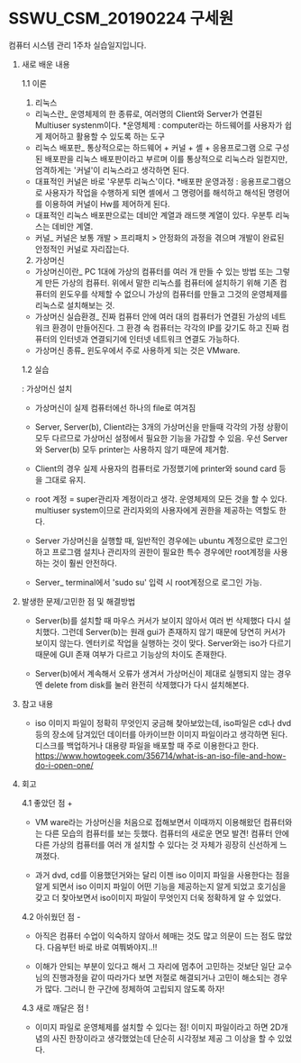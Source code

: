 # SSWU_CSM_20190224 구세원 
컴퓨터 시스템 관리 1주차 실습일지입니다.  

1. 새로 배운 내용

    1.1 이론
    1) 리눅스        
	- 리눅스란_ 운영체제의 한 종류로, 여러명의 Client와 Server가 연결된 Multiuser systenm이다. *운영체제 : computer라는 하드웨어를 사용자가 쉽게 제어하고 활용할 수 있도록 하는 도구
	- 리눅스 배포판_ 통상적으로는 하드웨어 + 커널 + 셸 + 응용프로그램 으로 구성된 배포판을 리눅스 배포판이라고 부르며 이를 통상적으로 리눅스라 일컫지만, 엄격하게는 '커널'이 리눅스라고 생각하면 된다. 
	- 대표적인 커널은 바로 '우분투 리눅스'이다. *배포판 운영과정 : 응용프로그램으로 사용자가 작업을 수행하게 되면 셸에서 그 명령어를 해석하고 해석된 명령어를 이용하여 커널이 Hw를 제어하게 된다.
	- 대표적인 리눅스 배포판으로는 데비안 계열과 래드햇 계열이 있다. 우분투 리눅스는 데비안 계열. 
	- 커널_ 커널은 보통 개발 > 프리패치 > 안정화의 과정을 겪으며 개발이 완료된 안정적인 커널로 자리잡는다. 
	
    
    2) 가상머신
	- 가상머신이란_ PC 1대에 가상의 컴퓨터를 여러 개 만들 수 있는 방법 또는 그렇게 만든 가상의 컴퓨터. 위에서 말한 리눅스를 컴퓨터에 설치하기 위해 기존 컴퓨터의 윈도우를 삭제할 수 없으니 가상의 컴퓨터를 만들고 그것의 운영체제를 리눅스로 설치해보는 것.
	- 가상머신 실습환경_ 진짜 컴퓨터 안에 여러 대의 컴퓨터가 연결된 가상의 네트워크 환경이 만들어진다. 그 환경 속 컴퓨터는 각각의 IP를 갖기도 하고 진짜 컴퓨터의 인터넷과 연결되기에 인터넷 네트워크 연결도 가능하다. 
	- 가상머신 종류_ 윈도우에서 주로 사용하게 되는 것은 VMware.   
           
    1.2 실습
    
    : 가상머신 설치
    	
	- 가상머신이 실제 컴퓨터에선 하나의 file로 여겨짐
    	
	- Server, Server(b), Client라는 3개의 가상머신을 만들때 각각의 가정 상황이 모두 다르므로 가상머신 설정에서 필요한 기능을 가감할 수 있음. 우선 Server와 Server(b) 모두 printer는 사용하지 않기 때문에 제거함. 
    	
	- Client의 경우 실제 사용자의 컴퓨터로 가정했기에 printer와 sound card 등을 그대로 유지. 
    	
	- root 계정 = super관리자 계정이라고 생각. 운영체제의 모든 것을 할 수 있다. multiuser system이므로 관리자외의 사용자에게 권한을 제공하는 역할도 한다.
    	
	- Server 가상머신을 실행할 때, 일반적인 경우에는 ubuntu 계정으로만 로그인하고 프로그램 설치나 관리자의 권한이 필요한 특수 경우에만 root계정을 사용하는 것이 훨씬 안전하다. 
    	
	- Server_ terminal에서 'sudo su' 입력 시 root계정으로 로그인 가능.
	   
	   
2. 발생한 문제/고민한 점 및 해결방법
	
	- Server(b)를 설치할 때 마우스 커서가 보이지 않아서 여러 번 삭제했다 다시 설치했다. 그런데 Server(b)는 원래 gui가 존재하지 않기 때문에 당연히 커서가 보이지 않는다. 엔터키로 작업을 실행하는 것이 맞다. Server와는 iso가 다르기 때문에 GUI 존재 여부가 다르고 기능상의 차이도 존재한다. 
	
	- Server(b)에서 계속해서 오류가 생겨서 가상머신이 제대로 실행되지 않는 경우엔 delete from disk를 눌러 완전히 삭제했다가 다시 설치해본다. 


3. 참고 내용
	
	- iso 이미지 파일이 정확히 무엇인지 궁금해 찾아보았는데, iso파일은 cd나 dvd 등의 장소에 담겨있던 데이터를 아카이브한 이미지 파일이라고 생각하면 된다. 디스크를 백업하거나 대용량 파일을 배포할 때 주로 이용한다고 한다. https://www.howtogeek.com/356714/what-is-an-iso-file-and-how-do-i-open-one/


4. 회고    
    
    4.1 좋았던 점 +
	
	- VM ware라는 가상머신을 처음으로 접해보면서 이때까지 이용해왔던 컴퓨터와는 다른 모습의 컴퓨터를 보는 듯했다. 컴퓨터의 새로운 면모 발견! 컴퓨터 안에 다른 가상의 컴퓨터를 여러 개 설치할 수 있다는 것 자체가 굉장히 신선하게 느껴졌다. 
	
	- 과거 dvd, cd를 이용했던거와는 달리 이젠 iso 이미지 파일을 사용한다는 점을 알게 되면서 iso 이미지 파일이 어떤 기능을 제공하는지 알게 되었고 호기심을 갖고 더 찾아보면서 iso이미지 파일이 무엇인지 더욱 정확하게 알 수 있었다. 
    
    4.2 아쉬웠던 점 -
	
	- 아직은 컴퓨터 수업이 익숙하지 않아서 헤매는 것도 많고 의문이 드는 점도 많았다. 다음부턴 바로 바로 여쭤봐야지..!! 
	
	- 이해가 안되는 부분이 있다고 해서 그 자리에 멈추어 고민하는 것보단 일단 교수님의 진행과정을 같이 따라가다 보면 저절로 해결되거나 고민이 해소되는 경우가 많다. 그러니 한 구간에 정체하여 고립되지 않도록 하자! 
    
    4.3 새로 깨달은 점 !
	
	- 이미지 파일로 운영체제를 설치할 수 있다는 점! 이미지 파일이라고 하면 2D개념의 사진 한장이라고 생각했었는데 단순히 시각정보 제공 그 이상을 할 수 있었다.  
	  
